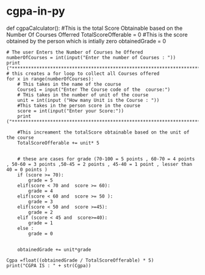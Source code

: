 # cgpa-in-py
def cgpaCalculator():
	#This is the total Score Obtainable based on the Number Of Courses Offerred
	TotalScoreOfferable = 0
	#This is the score obtained by the person which is intially zero
	obtainedGrade = 0

	# The user Enters the Number of Courses he Offered
	numberOfCourses = int(input("Enter the number of Courses : "))
	print ("**********************************************************************************************************************************")
	# this creates a for loop to collect all Courses offered
	for x in range(numberOfCourses):
		# This takes in the name of the course 
		Course1 = input("Enter The Course code of the  course:")
		# THis takes in the number of unit of the course 
		unit = int(input ("How many Unit is the Course : "))
		#This takes in the person score in the course
		score = int(input("Enter your Score:"))
		print ("**********************************************************************************************************************************")

		#This increament the totalScore obtainable based on the unit of the course 
		TotalScoreOfferable += unit* 5


		# these are cases for grade (70-100 = 5 points , 60-70 = 4 points , 50-60 = 3 points ,50-45 = 2 points , 45-40 = 1 point , lesser than 40 = 0 points )
		if (score >= 70):
			grade = 5
		elif(score < 70 and  score >= 60):
			grade = 4 
		elif(score < 60 and  score >= 50 ):
			grade = 3
		elif(score < 50 and  score >=45):
			grade = 2
		elif (score < 45 and  score>=40):
			grade = 1
		else :
			grade = 0 


		obtainedGrade += unit*grade

	Cgpa =float((obtainedGrade / TotalScoreOfferable) * 5)
	print("CGPA IS : " + str(Cgpa))
